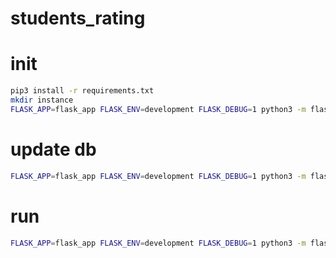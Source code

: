 # students_rating
# init
```bash
pip3 install -r requirements.txt
mkdir instance
FLASK_APP=flask_app FLASK_ENV=development FLASK_DEBUG=1 python3 -m flask init-db
```

# update db
```bash
FLASK_APP=flask_app FLASK_ENV=development FLASK_DEBUG=1 python3 -m flask update-db
```

# run
```bash
FLASK_APP=flask_app FLASK_ENV=development FLASK_DEBUG=1 python3 -m flask run --host=0.0.0.0 --port=8080
```

